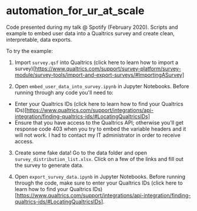 # automation_for_ur_at_scale
Code presented during my talk @ Spotify (February 2020). Scripts and example to embed user data into a Qualtrics survey and create clean, interpretable, data exports.

To try the example:
1. Import `survey.qsf` into Qualtrics (click here to learn how to import a survey)[https://www.qualtrics.com/support/survey-platform/survey-module/survey-tools/import-and-export-surveys/#ImportingASurvey]

2. Open `embed_user_data_into_survey.ipynb` in Jupyter Notebooks. Before running through any code you'll need to:
  - Enter your Qualtrics IDs (click here to learn how to find your Qualtrics IDs)[https://www.qualtrics.com/support/integrations/api-integration/finding-qualtrics-ids/#LocatingQualtricsIDs]
  - Ensure that you have access to the Qualtrics API; otherwise you'll get response code 403 when you try to embed the variable headers and it will not work. I had to contact my IT administrator in order to receive access.
  
3. Create some fake data! Go to the data folder and open `survey_distribution_list.xlsx`. Click on a few of the links and fill out the survey to generate data.

4. Open `export_survey_data.ipynb` in Jupyter Notebooks. Before running through the code, make sure to enter your Qualtrics IDs (click here to learn how to find your Qualtrics IDs)[https://www.qualtrics.com/support/integrations/api-integration/finding-qualtrics-ids/#LocatingQualtricsIDs].
